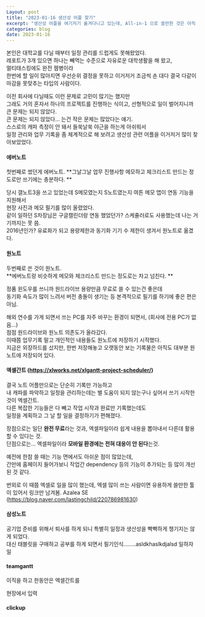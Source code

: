 ```yaml
---
Layout: post
title: "2023-01-16 생산성 어플 찾기"
excerpt: "생산성 어플을 여기저기 옮겨다니고 있는데, All-in-1 으로 쓸만한 것은 아직 찾지 못했다."
categories: blog
date: 2023-01-16
---
```


본인은 대학교를 다닐 때부터 일정 관리를 드럽게도 못해왔었다.  
레포트가 3개 있으면 하나는 빼먹는 수준으로 자유로운 대학생활을 해 왔고,  
멀티태스킹에도 완전 젬병이라  
한번에 할 일이 많아지면 우선순위 결정을 못하고 이거저거 조금씩 손 대다 결국 다같이 마감을 못맞추는 타입의 사람이다.  

이전 회사에 다닐때도 이런 문제로 고민이 많기는 했지만  
그래도 거의 혼자서 하나의 프로젝트를 진행하는 식이고, 선형적으로 일이 벌어지니까 큰 문제는 되지 않았다.  
큰 문제는 되지 않았다... 는건 작은 문제는 많았다는 얘기.  
스스로의 캐파 측정이 안 돼서 들쑥날쑥 야근을 하는게 아쉬워서  
일정 관리와 업무 기록을 좀 체계적으로 해 보려고 생산성 관련 어플을 이거저거 많이 찾아보았었다.  

#### 에버노트

첫번째로 썼던게 에버노트.
**그날그날 업무 진행사항 메모하고 체크리스트 만드는 정도로만 쓰기에는 충분하다.  **

당시 갤노트3을 쓰고 있었는데 S메모였는지 S노트였는지 여튼 메모 앱이 연동 기능을 지원해서  
현장 사진과 메모 필기를 많이 올렸었다.  
같이 일하던 S차장님은 구글캘린더랑 연동 했었던가? 스케쥴러로도 사용했는데 나는 거기까지는 못 씀.  
2016년인가? 유료화가 되고 용량제한과 동기화 기기 수 제한이 생겨서 원노트로 옮겼다.


#### 원노트

두번째로 쓴 것이 원노트.  
**에버노트랑 비슷하게 메모와 체크리스트 만드는 정도로는 차고 넘친다.  **

정품 윈도우를 쓰니까 원드라이브 용량만큼 무료로 쓸 수 있는건 좋은데  
동기화 속도가 많이 느려서 버전 충돌이 생기는 등 본격적으로 필기를 하기에 좋은 편은 아님.  

해외 연수를 가게 되면서 쓰는 PC를 자주 바꾸는 환경이 되면서, (회사에 전용 PC가 없음...)  
점점 원드라이브와 원노트 의존도가 올라갔다.  
이때쯤 업무기록 말고 개인적인 내용들도 원노트에 저장하기 시작했다.  
지금은 외장하드를 샀지만, 한번 저장해놓고 오랫동안 보는 기록물은 아직도 대부분 원노트에 저장되어 있다.  


#### 엑셀간트 (https://xlworks.net/xlgantt-project-scheduler/)

결국 노트 어플만으로는 단순히 기록만 가능하고  
내 캐파를 파악하고 일정을 관리하는데는 별 도움이 되지 않는구나 싶어서 쓰기 시작한 것이 엑셀간트.  
다른 복잡한 기능들은 다 빼고 작업 시작과 완료만 기록했는데도  
일정을 계획하고 그 날 할 일을 결정하기가 편해졌다.  

장점으로는 일단 **완전 무료**라는 것과, 엑셀파일이라 쉽게 내용을 뽑아내서 다른데 활용할 수 있다는 것.  
단점으로는... 엑셀파일이라 **모바일 환경에는 전혀 대응이 안 된다**는것.  

예전에 한참 쓸 때는 기능 면에서도 아쉬운 점이 많았는데,  
간만에 홈페이지 들어가보니 작업간 dependency 등의 기능이 추가되는 등 많이 개선된 것 같다.  

번외로 이 때쯤 엑셀로 일을 많이 했는데, 엑셀 많이 쓰는 사람이면 유용하게 쓸만한 툴이 있어서 링크만 남겨봄.
Azalea SE (https://blog.naver.com/lastingchild/220786981630)


#### 삼성노트

공기업 준비를 위해서 퇴사를 하게 되니 특별히 일정과 생산성을 빡빡하게 챙기지는 않게 되었다.  
대신 태블릿을 구매하고 공부를 하게 되면서 필기인식........asldkhaslkdjalsd 일하자 일




#### teamgantt  

이직을 하고 한동안은 엑셀간트를  

현장에서 입력  

#### clickup  



#### 
